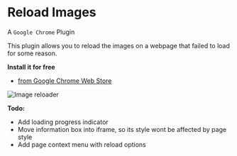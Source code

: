 # Reload Images
A `Google Chrome` Plugin

This plugin allows you to reload the images on a webpage that failed to load for some reason.

**Install it for free**

- [from Google Chrome Web Store](https://chrome.google.com/webstore/detail/images-reloader/cfnnfecmcnfcjohnkmaojedpmnjpeoik)

![Image reloader](/img/screen_1.png?raw=true "Image reloader")

**Todo:**

- Add loading progress indicator
- Move information box into iframe, so its style wont be affected by page style
- Add page context menu with reload options
